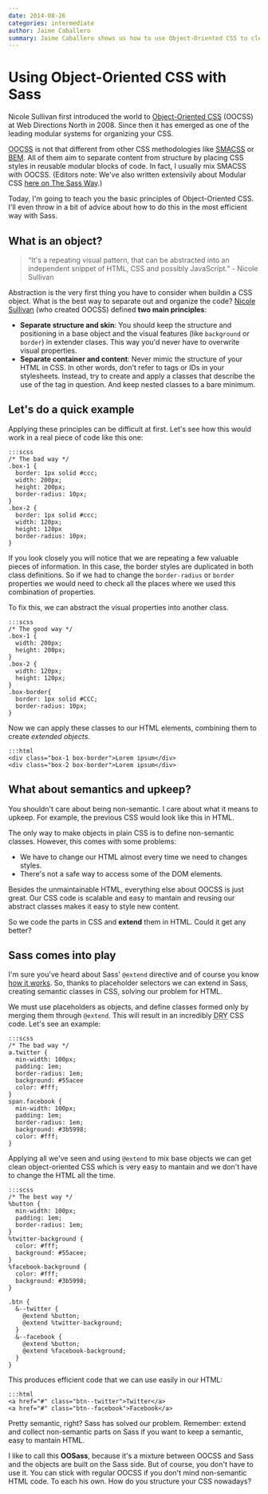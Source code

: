 ```yaml
---
date: 2014-08-26
categories: intermediate
author: Jaime Caballero
summary: Jaime Caballero shows us how to use Object-Oriented CSS to cleanup our stylesheets. He even throws in a bit of a Sass twist.
---
```


# Using Object-Oriented CSS with Sass

Nicole Sullivan first introduced the world to [Object-Oriented CSS](http://www.slideshare.net/stubbornella/object-oriented-css) (OOCSS) at Web Directions North in 2008. Since then it has emerged as one of the leading modular systems for organizing your CSS.

<abbr title="Object Oriented CSS">OOCSS</abbr> is not that different from other CSS methodologies like [SMACSS](http://smacss.com/) or [BEM](http://bem.info/). All of them aim to separate content from structure by placing CSS styles in reusable modular blocks of code. In fact, I usually mix SMACSS with OOCSS. (Editors note: We've also written extensivily about Modular CSS [here on The Sass Way](http://thesassway.com/modular-css).)

Today, I'm going to teach you the basic principles of Object-Oriented CSS. I'll even throw in a bit of advice about how to do this in the most efficient way with Sass.


## What is an object?

> &ldquo;It's a repeating visual pattern, that can be abstracted into an independent snippet of HTML, CSS and possibly JavaScript.&rdquo; -  Nicole Sullivan

Abstraction is the very first thing you have to consider when buildin a CSS object. What is the best way to separate out and organize the code? [Nicole Sullivan](https://github.com/stubbornella) (who created OOCSS) defined **two main principles**:

- **Separate structure and skin**: You should keep the structure and positioning in a base object and the visual features (like `background` or `border`) in extender clases. This way you'd never have to overwrite visual properties.
- **Separate container and content**: Never mimic the structure of your HTML in CSS. In other words, don't refer to tags or IDs in your stylesheets. Instead, try to create and apply a classes that describe the use of the tag in question. And keep nested classes to a bare minimum.


## Let's do a quick example

Applying these principles can be difficult at first. Let's see how this would work in a real piece of code like this one:

    :::scss
    /* The bad way */
    .box-1 {
      border: 1px solid #ccc;
      width: 200px;
      height: 200px;
      border-radius: 10px;
    }
    .box-2 {
      border: 1px solid #ccc;
      width: 120px;
      height: 120px
      border-radius: 10px;
    }

If you look closely you will notice that we are repeating a few valuable pieces of information. In this case, the border styles are duplicated in both class definitions. So if we had to change the `border-radius` or `border` properties we would need to check all the places where we used this combination of properties.

To fix this, we can abstract the visual properties into another class.

    :::scss
    /* The good way */
    .box-1 {
      width: 200px;
      height: 200px;
    }
    .box-2 {
      width: 120px;
      height: 120px;
    }
    .box-border{
      border: 1px solid #CCC;
      border-radius: 10px;
    }

Now we can apply these classes to our HTML elements, combining them to create _extended objects_.

    :::html
    <div class="box-1 box-border">Lorem ipsum</div>
    <div class="box-2 box-border">Lorem ipsum</div>


## What about semantics and upkeep?

You shouldn't care about being non-semantic. I care about what it means to upkeep. For example, the previous CSS would look like this in HTML.


The only way to make objects in plain CSS is to define non-semantic classes. However, this comes with some problems:

- We have to change our HTML almost every time we need to changes styles.
- There's not a safe way to access some of the DOM elements.

Besides the unmaintainable HTML, everything else about OOCSS is just great. Our CSS code is scalable and easy to mantain and reusing our abstract classes makes it easy to style new content.

So we code the parts in CSS and **extend** them in HTML. Could it get any better?


## Sass comes into play

I'm sure you've heard about Sass' `@extend` directive and of course you know [how it works](/intermediate/understanding-placeholder-selectors).
So, thanks to placeholder selectors we can extend in Sass, creating semantic classes in CSS, solving our problem for HTML.

We must use placeholders as objects, and define classes formed only by merging them through `@extend`. This will result in an incredibly <abbr title="Don't Repeat Your">DRY</abbr> CSS code. Let's see an example:

    :::scss
    /* The bad way */
    a.twitter {
      min-width: 100px;
      padding: 1em;
      border-radius: 1em;
      background: #55acee
      color: #fff;
    }
    span.facebook {
      min-width: 100px;
      padding: 1em;
      border-radius: 1em;
      background: #3b5998;
      color: #fff;
    }

Applying all we've seen and using `@extend` to mix base objects we can get clean object-oriented CSS which is very easy to mantain and we don't have to change the HTML all the time.

    :::scss
    /* The best way */
    %button {
      min-width: 100px;
      padding: 1em;
      border-radius: 1em;
    }
    %twitter-background {
      color: #fff;
      background: #55acee;
    }
    %facebook-background {
      color: #fff;
      background: #3b5998;
    }

    .btn {
      &--twitter {
        @extend %button;
        @extend %twitter-background;
      }
      &--facebook {
        @extend %button;
        @extend %facebook-background;
      }
    }

This produces efficient code that we can use easily in our HTML:

    :::html
    <a href="#" class="btn--twitter">Twitter</a>
    <a href="#" class="btn--facebook">Facebook</a>

Pretty semantic, right? Sass has solved our problem. Remember: extend and collect non-semantic parts on Sass if you want to keep a semantic, easy to mantain HTML.

I like to call this **OOSass**, because it's a mixture between OOCSS and Sass and the objects are built on the Sass side. But of course, you don't have to use it. You can stick with regular OOCSS if you don't mind non-semantic HTML code. To each his own. How do you structure your CSS nowadays?
